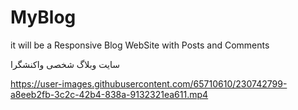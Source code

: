 # MyBlog

it will be a Responsive Blog WebSite with Posts and Comments  

سایت وبلاگ شخصی واکنشگرا

https://user-images.githubusercontent.com/65710610/230742799-a8eeb2fb-3c2c-42b4-838a-9132321ea611.mp4

